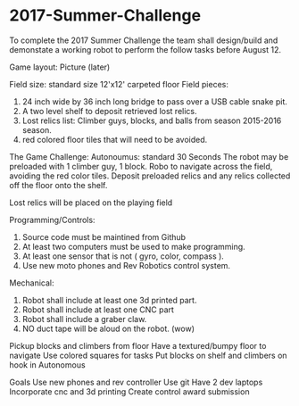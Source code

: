 # 2017-Summer-Challenge

To complete the 2017 Summer Challenge the team shall design/build and demonstate a working robot to perform the follow tasks before August 12.

Game layout: Picture (later)

Field size: standard size 12'x12' carpeted floor
Field pieces:
  1) 24 inch wide by 36 inch long bridge to pass over a USB cable snake pit.
  2) A two level shelf to deposit retrieved lost relics.   
  3) Lost relics list:  Climber guys, blocks, and balls from season 2015-2016 season.
  4) red colored floor tiles that will need to be avoided.


The Game Challenge:
Autonoumus: standard 30 Seconds
The robot may be preloaded with 1 climber guy, 1 block.  Robo to navigate across the field, avoiding the red color tiles.  Deposit preloaded relics and any relics collected off the floor onto the shelf.   

Lost relics will be placed on the playing field



Programming/Controls:
1) Source code must be maintined from Github
2) At least two computers must be used to make programming.
3) At least one sensor that is not ( gyro, color, compass ).
4) Use new moto phones and Rev Robotics control system.

Mechanical:
1) Robot shall include at least one 3d printed part.
2) Robot shall include at least one CNC part
3) Robot shall include a graber claw.
4) NO duct tape will be aloud on the robot. (wow)





Pickup blocks and climbers from floor
Have a textured/bumpy floor to navigate
Use colored squares for tasks
Put blocks on shelf and climbers on hook in Autonomous


Goals
Use new phones and rev controller
Use git
Have 2 dev laptops
Incorporate cnc and 3d printing
Create control award submission

